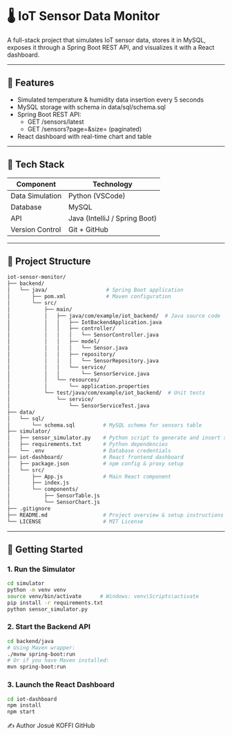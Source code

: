 # 🌡️ IoT Sensor Data Monitor

A full-stack project that simulates IoT sensor data, stores it in MySQL, exposes it through a Spring Boot REST API, and visualizes it with a React dashboard.


---

## 🚀 Features

- Simulated temperature & humidity data insertion every 5 seconds
- MySQL storage with schema in data/sql/schema.sql
- Spring Boot REST API:
  - GET /sensors/latest
  - GET /sensors?page=&size= (paginated)
- React dashboard with real-time chart and table



---

## 🧰 Tech Stack

| Component       | Technology          |
|-----------------|----------------------|
| Data Simulation | Python (VSCode)     |
| Database        | MySQL               |
| API             | Java (IntelliJ / Spring Boot) |
| Version Control | Git + GitHub        |

---

## 📁 Project Structure

```bash
iot-sensor-monitor/
├── backend/
│   └── java/                   # Spring Boot application
│       ├── pom.xml             # Maven configuration
│       └── src/
│           ├── main/
│           │   ├── java/com/example/iot_backend/  # Java source code
│           │   │   ├── IotBackendApplication.java
│           │   │   ├── controller/
│           │   │   │   └── SensorController.java
│           │   │   ├── model/
│           │   │   │   └── Sensor.java
│           │   │   ├── repository/
│           │   │   │   └── SensorRepository.java
│           │   │   └── service/
│           │   │       └── SensorService.java
│           │   └── resources/
│           │       └── application.properties
│           └── test/java/com/example/iot_backend/  # Unit tests
│               └── service/
│                   └── SensorServiceTest.java
├── data/
│   └── sql/
│       └── schema.sql         # MySQL schema for sensors table
├── simulator/
│   ├── sensor_simulator.py    # Python script to generate and insert sensor data
│   ├── requirements.txt       # Python dependencies
│   └── .env                   # Database credentials
├── iot-dashboard/             # React frontend dashboard
│   ├── package.json           # npm config & proxy setup
│   └── src/
│       ├── App.js             # Main React component
│       ├── index.js
│       └── components/
│           ├── SensorTable.js
│           └── SensorChart.js
├── .gitignore
├── README.md                  # Project overview & setup instructions
└── LICENSE                    # MIT License
```

---

## 🚀 Getting Started

### 1. Run the Simulator

```bash
cd simulator
python -m venv venv
source venv/bin/activate      # Windows: venv\Scripts\activate
pip install -r requirements.txt
python sensor_simulator.py
```

### 2. Start the Backend API

```bash
cd backend/java
# Using Maven wrapper:
./mvnw spring-boot:run
# Or if you have Maven installed:
mvn spring-boot:run
```

### 3. Launch the React Dashboard

```bash
cd iot-dashboard
npm install
npm start
```

✍️ Author
Josué KOFFI
GitHub
